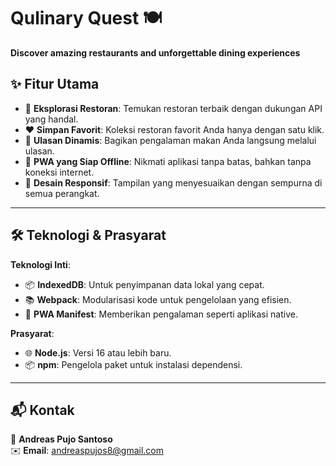 # Qulinary Quest 🍽️  
**Discover amazing restaurants and unforgettable dining experiences**  

## ✨ **Fitur Utama**  
- 🌟 **Eksplorasi Restoran**: Temukan restoran terbaik dengan dukungan API yang handal.  
- ❤️ **Simpan Favorit**: Koleksi restoran favorit Anda hanya dengan satu klik.  
- 💬 **Ulasan Dinamis**: Bagikan pengalaman makan Anda langsung melalui ulasan.  
- 📶 **PWA yang Siap Offline**: Nikmati aplikasi tanpa batas, bahkan tanpa koneksi internet.  
- 📱 **Desain Responsif**: Tampilan yang menyesuaikan dengan sempurna di semua perangkat.  

---

## 🛠️ **Teknologi & Prasyarat**  
**Teknologi Inti**:  
- 📦 **IndexedDB**: Untuk penyimpanan data lokal yang cepat.  
- 📚 **Webpack**: Modularisasi kode untuk pengelolaan yang efisien.  
- 📱 **PWA Manifest**: Memberikan pengalaman seperti aplikasi native.  

**Prasyarat**:  
- 🌐 **Node.js**: Versi 16 atau lebih baru.  
- 📦 **npm**: Pengelola paket untuk instalasi dependensi.  

---

## 📬 **Kontak**  
📌 **Andreas Pujo Santoso**  
✉️ **Email**: andreaspujos8@gmail.com  
